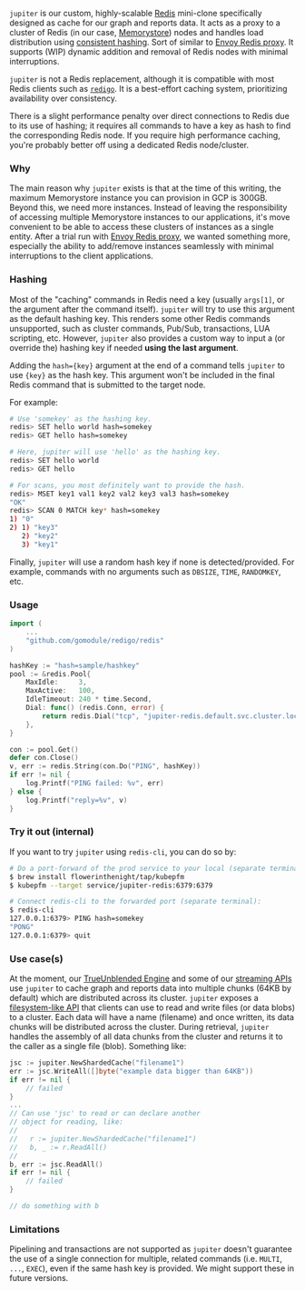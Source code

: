 `jupiter` is our custom, highly-scalable [Redis](https://redis.io/) mini-clone specifically designed as cache for our graph and reports data. It acts as a proxy to a cluster of Redis (in our case, [Memorystore](https://cloud.google.com/memorystore)) nodes and handles load distribution using [consistent hashing](https://en.wikipedia.org/wiki/Consistent_hashing). Sort of similar to [Envoy Redis proxy](https://www.envoyproxy.io/docs/envoy/latest/intro/arch_overview/other_protocols/redis). It supports (WIP) dynamic addition and removal of Redis nodes with minimal interruptions.

`jupiter` is not a Redis replacement, although it is compatible with most Redis clients such as [`redigo`](https://github.com/gomodule/redigo). It is a best-effort caching system, prioritizing availability over consistency.

There is a slight performance penalty over direct connections to Redis due to its use of hashing; it requires all commands to have a key as hash to find the corresponding Redis node. If you require high performance caching, you're probably better off using a dedicated Redis node/cluster.

### Why

The main reason why `jupiter` exists is that at the time of this writing, the maximum Memorystore instance you can provision in GCP is 300GB. Beyond this, we need more instances. Instead of leaving the responsibility of accessing multiple Memorystore instances to our applications, it's move convenient to be able to access these clusters of instances as a single entity. After a trial run with [Envoy Redis proxy](https://www.envoyproxy.io/docs/envoy/latest/intro/arch_overview/other_protocols/redis), we wanted something more, especially the ability to add/remove instances seamlessly with minimal interruptions to the client applications.

### Hashing

Most of the "caching" commands in Redis need a key (usually `args[1]`, or the argument after the command itself). `jupiter` will try to use this argument as the default hashing key. This renders some other Redis commands unsupported, such as cluster commands, Pub/Sub, transactions, LUA scripting, etc. However, `jupiter` also provides a custom way to input a (or override the) hashing key if needed **using the last argument**.

Adding the `hash={key}` argument at the end of a command tells `jupiter` to use `{key}` as the hash key. This argument won't be included in the final Redis command that is submitted to the target node.

For example:

```sh
# Use 'somekey' as the hashing key.
redis> SET hello world hash=somekey
redis> GET hello hash=somekey

# Here, jupiter will use 'hello' as the hashing key.
redis> SET hello world
redis> GET hello

# For scans, you most definitely want to provide the hash.
redis> MSET key1 val1 key2 val2 key3 val3 hash=somekey
"OK"
redis> SCAN 0 MATCH key* hash=somekey
1) "0"
2) 1) "key3"
   2) "key2"
   3) "key1"
```

Finally, `jupiter` will use a random hash key if none is detected/provided. For example, commands with no arguments such as `DBSIZE`, `TIME`, `RANDOMKEY`, etc.

### Usage

```go
import (
    ...
    "github.com/gomodule/redigo/redis"
)

hashKey := "hash=sample/hashkey"
pool := &redis.Pool{
    MaxIdle:     3,
    MaxActive:   100,
    IdleTimeout: 240 * time.Second,
    Dial: func() (redis.Conn, error) {
        return redis.Dial("tcp", "jupiter-redis.default.svc.cluster.local:6379")
    },
}

con := pool.Get()
defer con.Close()
v, err := redis.String(con.Do("PING", hashKey))
if err != nil {
    log.Printf("PING failed: %v", err)
} else {
    log.Printf("reply=%v", v)
}
```

### Try it out (internal)

If you want to try `jupiter` using `redis-cli`, you can do so by:

```sh
# Do a port-forward of the prod service to your local (separate terminal):
$ brew install flowerinthenight/tap/kubepfm
$ kubepfm --target service/jupiter-redis:6379:6379

# Connect redis-cli to the forwarded port (separate terminal):
$ redis-cli
127.0.0.1:6379> PING hash=somekey
"PONG"
127.0.0.1:6379> quit
```

### Use case(s)

At the moment, our [TrueUnblended Engine](https://labs.alphaus.cloud/docs/trueunblended/) and some of our [streaming APIs](https://labs.alphaus.cloud/blueapidocs/#/Cost) use `jupiter` to cache graph and reports data into multiple chunks (64KB by default) which are distributed across its cluster. `jupiter` exposes a [filesystem-like API](https://github.com/mobingilabs/ouchan/tree/master/pkg/jupiter) that clients can use to read and write files (or data blobs) to a cluster. Each data will have a name (filename) and once written, its data chunks will be distributed across the cluster. During retrieval, `jupiter` handles the assembly of all data chunks from the cluster and returns it to the caller as a single file (blob). Something like:

```go
jsc := jupiter.NewShardedCache("filename1")
err := jsc.WriteAll([]byte("example data bigger than 64KB"))
if err != nil {
    // failed
}
...
// Can use 'jsc' to read or can declare another
// object for reading, like:
//
//   r := jupiter.NewShardedCache("filename1")
//   b, _ := r.ReadAll()
//
b, err := jsc.ReadAll()
if err != nil {
    // failed
}

// do something with b
```

### Limitations

Pipelining and transactions are not supported as `jupiter` doesn't guarantee the use of a single connection for multiple, related commands (i.e. `MULTI`, `...`, `EXEC`), even if the same hash key is provided. We might support these in future versions.
